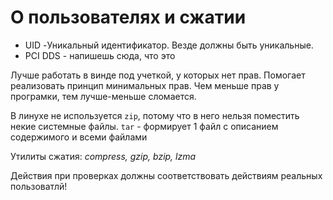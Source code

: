 # О пользователях и сжатии

- UID -Уникальный идентификатор. Везде должны быть уникальные.
- PCI DDS - напишешь сюда, что это


Лучше работать в винде под учеткой, у которых нет прав. Помогает реализовать принцип минимальных прав. Чем меньше прав у програмки, тем лучше-меньше сломается.

В линухе не используется `zip`, потому что в него нельзя поместить некие системные файлы.
`tar` - формирует 1 файл с описанием содержимого и всеми файлами

Утилиты сжатия: *compress, gzip, bzip, lzma*

Действия при проверках должны соответствовать действиям реальных пользоватлй!